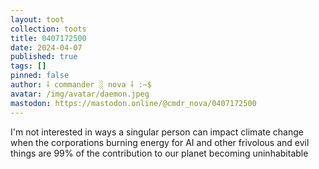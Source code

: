 ```yaml
---
layout: toot
collection: toots
title: 0407172500
date: 2024-04-07
published: true
tags: []
pinned: false
author: ⸸ commander ░ nova ⸸ :~$
avatar: /img/avatar/daemon.jpeg
mastodon: https://mastodon.online/@cmdr_nova/0407172500
---
```


I'm not interested in ways a singular person can impact climate change when the corporations burning energy for AI and other frivolous and evil things are 99% of the contribution to our planet becoming uninhabitable
